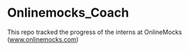 # Onlinemocks_Coach

This repo tracked the progress of the interns at OnlineMocks (www.onlinemocks.com)
